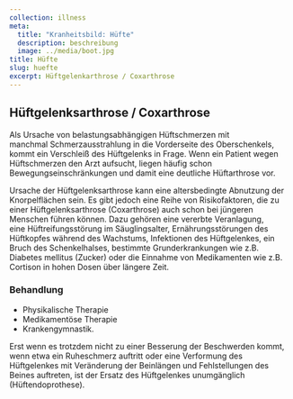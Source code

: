 ```yaml
---
collection: illness
meta:
  title: "Kranheitsbild: Hüfte"
  description: beschreibung
  image: ../media/boot.jpg
title: Hüfte
slug: huefte
excerpt: Hüftgelenkarthrose / Coxarthrose
---
```

## Hüftgelenksarthrose / Coxarthrose 

Als Ursache von belastungsabhängigen Hüftschmerzen mit manchmal Schmerzausstrahlung in die Vorderseite des Oberschenkels, kommt ein Verschleiß des Hüftgelenks in Frage. Wenn ein Patient wegen Hüftschmerzen den Arzt aufsucht, liegen häufig schon Bewegungseinschränkungen und damit eine deutliche Hüftarthrose vor. 

Ursache der Hüftgelenksarthrose kann eine altersbedingte Abnutzung der Knorpelflächen sein. Es gibt jedoch eine Reihe von Risikofaktoren, die zu einer Hüftgelenksarthrose (Coxarthrose) auch schon bei jüngeren Menschen führen können. Dazu gehören eine vererbte Veranlagung, eine Hüftreifungsstörung im Säuglingsalter, Ernährungsstörungen des Hüftkopfes während des Wachstums, Infektionen des Hüftgelenkes, ein Bruch des Schenkelhalses, bestimmte Grunderkrankungen wie z.B. Diabetes mellitus (Zucker) oder die Einnahme von Medikamenten wie z.B. Cortison in hohen Dosen über längere Zeit. 

### Behandlung 

* Physikalische Therapie
* Medikamentöse Therapie
* Krankengymnastik.

Erst wenn es trotzdem nicht zu einer Besserung der Beschwerden kommt, wenn etwa ein Ruheschmerz auftritt oder eine Verformung des Hüftgelenkes mit Veränderung der Beinlängen und Fehlstellungen des Beines auftreten, ist der Ersatz des Hüftgelenkes unumgänglich (Hüftendoprothese).